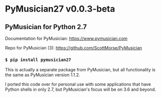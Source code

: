 # PyMusician27 v0.0.3-beta

## PyMusician for Python 2.7

Documentation for PyMusician: <a href="https://www.pymusician.com">https://www.pymusician.com</a>

Repo for PyMusician (3): <a href="https://github.com/ScottMorse/PyMusician">https://github.com/ScottMorse/PyMusician</a>

### `$ pip install pymusician27`
This is actually a separate package from PyMusician, but all functionality is the same as PyMusician version 1.1.2.  

I ported this code over for personal use with some applications that have Python shells in only 2.7, but PyMusician's focus will be on 3.6 and beyond.
